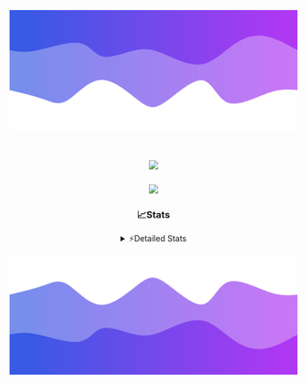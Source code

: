 ![Header](./header.png)
<div align="center">

<h1 align="center">
  <a href="https://git.io/typing-svg">
    <img src="https://readme-typing-svg.herokuapp.com/?lines=Hello,+There!+%F0%9F%91%8B;This+is+chicho.;Owner+on+Ocean;&center=true&size=25">
  </a>
</h1>
  
<p align="center">
  <img src="https://lanyard.cnrad.dev/api/852683595378196480" />
</p>

### 📈Stats
<details>
    <summary> ⚡Detailed Stats</summary>
    <br/>

<!--START_SECTION:waka-->
![Code Time](http://img.shields.io/badge/Code%20Time-1%2C121%20hrs%2021%20mins-blue)

![Profile Views](http://img.shields.io/badge/Profile%20Views-0-blue)

**🐱 My GitHub Data** 

> 📦 190.2 kB Used in GitHub's Storage 
 > 
> 🏆 0 Contributions in the Year 2025
 > 
> 🚫 Not Opted to Hire
 > 
> 📜 15 Public Repositories 
 > 
> 🔑 13 Private Repositories 
 > 
**I'm a Night 🦉** 

```text
🌞 Morning                25 commits          █░░░░░░░░░░░░░░░░░░░░░░░░   04.54 % 
🌆 Daytime                74 commits          ███░░░░░░░░░░░░░░░░░░░░░░   13.43 % 
🌃 Evening                243 commits         ███████████░░░░░░░░░░░░░░   44.10 % 
🌙 Night                  209 commits         █████████░░░░░░░░░░░░░░░░   37.93 % 
```
📅 **I'm Most Productive on Friday** 

```text
Monday                   29 commits          █░░░░░░░░░░░░░░░░░░░░░░░░   05.26 % 
Tuesday                  118 commits         █████░░░░░░░░░░░░░░░░░░░░   21.42 % 
Wednesday                85 commits          ████░░░░░░░░░░░░░░░░░░░░░   15.43 % 
Thursday                 76 commits          ███░░░░░░░░░░░░░░░░░░░░░░   13.79 % 
Friday                   129 commits         ██████░░░░░░░░░░░░░░░░░░░   23.41 % 
Saturday                 62 commits          ███░░░░░░░░░░░░░░░░░░░░░░   11.25 % 
Sunday                   52 commits          ██░░░░░░░░░░░░░░░░░░░░░░░   09.44 % 
```


📊 **This Week I Spent My Time On** 

```text
🕑︎ Time Zone: America/Argentina/Buenos_Aires

💬 Programming Languages: 
TypeScript               7 hrs 53 mins       ████████████████░░░░░░░░░   62.05 % 
Python                   2 hrs 23 mins       █████░░░░░░░░░░░░░░░░░░░░   18.81 % 
HTML                     2 hrs 3 mins        ████░░░░░░░░░░░░░░░░░░░░░   16.12 % 
Other                    21 mins             █░░░░░░░░░░░░░░░░░░░░░░░░   02.79 % 
JSON                     0 secs              ░░░░░░░░░░░░░░░░░░░░░░░░░   00.11 % 

🔥 Editors: 
Cursor                   12 hrs 43 mins      █████████████████████████   100.00 % 

🐱‍💻 Projects: 
ocean-backend            8 hrs 24 mins       █████████████████░░░░░░░░   66.01 % 
py                       2 hrs 48 mins       ██████░░░░░░░░░░░░░░░░░░░   22.00 % 
front-electro-patagonia-m1 hr 29 mins        ███░░░░░░░░░░░░░░░░░░░░░░   11.68 % 
Unknown Project          2 mins              ░░░░░░░░░░░░░░░░░░░░░░░░░   00.31 % 

💻 Operating System: 
Windows                  10 hrs 25 mins      ████████████████████░░░░░   81.95 % 
Mac                      2 hrs 17 mins       █████░░░░░░░░░░░░░░░░░░░░   18.05 % 
```

**I Mostly Code in JavaScript** 

```text
JavaScript               10 repos            ███████░░░░░░░░░░░░░░░░░░   27.78 % 
HTML                     7 repos             █████░░░░░░░░░░░░░░░░░░░░   19.44 % 
TypeScript               4 repos             ███░░░░░░░░░░░░░░░░░░░░░░   11.11 % 
Astro                    2 repos             █░░░░░░░░░░░░░░░░░░░░░░░░   05.56 % 
SCSS                     1 repo              █░░░░░░░░░░░░░░░░░░░░░░░░   02.78 % 
```




 Last Updated on 12/03/2025 06:23:24 UTC
<!--END_SECTION:waka-->
</details>

![Footer](./footer.png)
